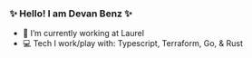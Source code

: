 ### ✨ Hello! I am Devan Benz ✨

- 🔭 I’m currently working at Laurel
- 💻 Tech I work/play with: Typescript, Terraform, Go, & Rust
